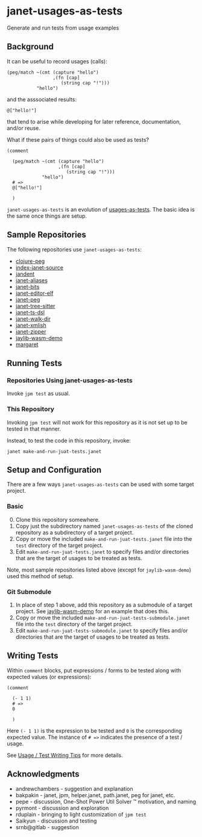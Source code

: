 # janet-usages-as-tests

Generate and run tests from usage examples

## Background

It can be useful to record usages (calls):

```janet
(peg/match ~(cmt (capture "hello")
                 ,(fn [cap]
                    (string cap "!")))
           "hello")
```

and the asssociated results:

```janet
@["hello!"]
```

that tend to arise while developing for later reference,
documentation, and/or reuse.

What if these pairs of things could also be used as tests?

```janet
(comment

  (peg/match ~(cmt (capture "hello")
                   ,(fn [cap]
                      (string cap "!")))
             "hello")
  # =>
  @["hello!"]

  )
```

`janet-usages-as-tests` is an evolution of
[usages-as-tests](https://github.com/sogaiu/usages-as-tests).  The
basic idea is the same once things are setup.

## Sample Repositories

The following repositories use `janet-usages-as-tests`:

* [clojure-peg](https://github.com/sogaiu/clojure-peg)
* [index-janet-source](https://github.com/sogaiu/index-janet-source)
* [jandent](https://github.com/sogaiu/jandent)
* [janet-aliases](https://github.com/sogaiu/janet-aliases)
* [janet-bits](https://github.com/sogaiu/janet-bits)
* [janet-editor-elf](https://github.com/sogaiu/janet-editor-elf)
* [janet-peg](https://github.com/sogaiu/janet-peg)
* [janet-tree-sitter](https://github.com/sogaiu/janet-tree-sitter)
* [janet-ts-dsl](https://github.com/sogaiu/janet-ts-dsl)
* [janet-walk-dir](https://github.com/sogaiu/janet-walk-dir)
* [janet-xmlish](https://github.com/sogaiu/janet-xmlish)
* [janet-zipper](https://github.com/sogaiu/janet-zipper)
* [jaylib-wasm-demo](https://github.com/sogaiu/jaylib-wasm-demo)
* [margaret](https://github.com/sogaiu/margaret)

## Running Tests

### Repositories Using janet-usages-as-tests

Invoke `jpm test` as usual.

### This Repository

Invoking `jpm test` will not work for this repository as it is not set
up to be tested in that manner.

Instead, to test the code in this repository, invoke:
```
janet make-and-run-juat-tests.janet
```

## Setup and Configuration

There are a few ways `janet-usages-as-tests` can be used with some
target project.

### Basic

0. Clone this repository somewhere.
1. Copy just the subdirectory named `janet-usages-as-tests` of the
   cloned repository as a subdirectory of a target project.
2. Copy or move the included `make-and-run-juat-tests.janet` file into
   the `test` directory of the target project.
3. Edit `make-and-run-juat-tests.janet` to specify files and/or
   directories that are the target of usages to be treated as tests.

Note, most sample repositories listed above (except for
`jaylib-wasm-demo`) used this method of setup.

### Git Submodule

1. In place of step 1 above, add this repository as a submodule of a
   target project.  See
   [jaylib-wasm-demo](https://github.com/sogaiu/jaylib-wasm-demo) for
   an example that does this.
2. Copy or move the included `make-and-run-juat-tests-submodule.janet`
   file into the `test` directory of the target project.
3. Edit `make-and-run-juat-tests-submodule.janet` to specify
   files and/or directories that are the target of usages to be
   treated as tests.

## Writing Tests

Within `comment` blocks, put expressions / forms to be tested along
with expected values (or expressions):

```janet
(comment

  (- 1 1)
  # =>
  0

  )
```

Here `(- 1 1)` is the expression to be tested and `0` is the
corresponding expected value.  The instance of `# =>` indicates
the presence of a test / usage.

See [Usage / Test Writing Tips](./doc/tips.md) for more details.

## Acknowledgments

* andrewchambers - suggestion and explanation
* bakpakin - janet, jpm, helper.janet, path.janet, peg for janet, etc.
* pepe - discussion, One-Shot Power Util Solver ™ motivation, and naming
* pyrmont - discussion and exploration
* rduplain - bringing to light customization of `jpm test`
* Saikyun - discussion and testing
* srnb@gitlab - suggestion

